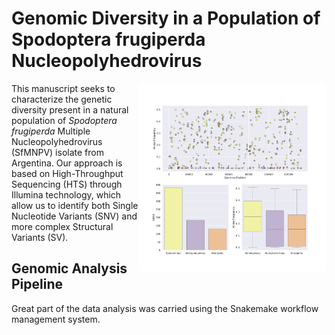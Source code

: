 # Genomic Diversity in a Population of Spodoptera frugiperda Nucleopolyhedrovirus

<img src="thumbnail.pdf" width="300" style="float:right"/>

This manuscript seeks to characterize the genetic diversity present in a natural population of *Spodoptera frugiperda* Multiple Nucleopolyhedrovirus (SfMNPV) isolate from Argentina. Our approach is based on High-Throughput Sequencing (HTS) through Illumina technology, which allow us to identify both Single Nucleotide Variants (SNV) and more complex Structural Variants (SV). 

## Genomic Analysis Pipeline

Great part of the data analysis was carried using the Snakemake workflow management system.
<!--- Insert Workflow graph here.-->
